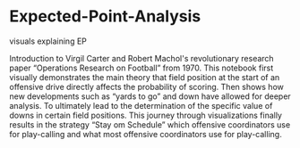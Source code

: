 # Expected-Point-Analysis
visuals explaining EP

Introduction to Virgil Carter and Robert Machol's revolutionary research paper “Operations Research on Football” from 1970. 
This notebook first visually demonstrates the main theory that field position at the start of an offensive drive directly affects the probability of scoring.
Then shows how new developments such as “yards to go” and down have allowed for deeper analysis.
To ultimately lead to the determination of the specific value of downs in certain field positions.
This journey through visualizations finally results in the strategy “Stay om Schedule” which offensive coordinators use for play-calling and what most offensive coordinators use for play-calling. 
